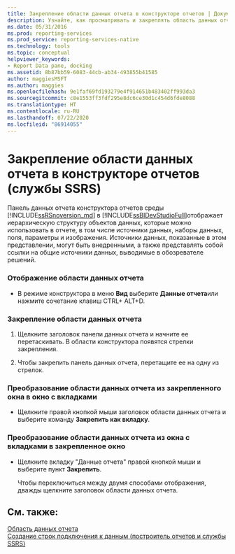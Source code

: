 ```yaml
---
title: Закрепление области данных отчета в конструкторе отчетов | Документация Майкрософт
description: Узнайте, как просматривать и закреплять область данных отчета, в которой отображается иерархическое представление объектов данных отчета в конструкторе отчетов Reporting Services в SQL Server Data Tools.
ms.date: 05/31/2016
ms.prod: reporting-services
ms.prod_service: reporting-services-native
ms.technology: tools
ms.topic: conceptual
helpviewer_keywords:
- Report Data pane, docking
ms.assetid: 8b87bb59-6083-44cb-ab34-493855b41585
author: maggiesMSFT
ms.author: maggies
ms.openlocfilehash: 9e1faf69fd193279e4f914651b483402ff993da3
ms.sourcegitcommit: c8e1553ff3fdf295e8dc6ce30d1c454d6fde8088
ms.translationtype: HT
ms.contentlocale: ru-RU
ms.lasthandoff: 07/22/2020
ms.locfileid: "86914055"
---
```

# <a name="dock-the-report-data-pane-in-report-designer-ssrs"></a>Закрепление области данных отчета в конструкторе отчетов (службы SSRS)
  Панель данных отчета конструктора отчетов среды [!INCLUDE[ssRSnoversion_md](../../includes/ssrsnoversion-md.md)] в [!INCLUDE[ssBIDevStudioFull](../../includes/ssbidevstudiofull-md.md)]отображает иерархическую структуру объектов данных, которые можно использовать в отчете, в том числе источники данных, наборы данных, поля, параметры и изображения. Источники данных, показанные в этом представлении, могут быть внедренными, а также представлять собой ссылки на общие источники данных, выводимые в обозревателе решений.  
  
### <a name="to-display-the-report-data-pane"></a>Отображение области данных отчета  
  
-   В режиме конструктора в меню **Вид** выберите **Данные отчета**или нажмите сочетание клавиш CTRL+ ALT+D.
  
### <a name="to-dock-the-report-data-pane"></a>Закрепление области данных отчета  
  
1.  Щелкните заголовок панели данных отчета и начните ее перетаскивать. В области конструктора появятся стрелки закрепления.  
  
2.  Чтобы закрепить панель данных отчета, перетащите ее на одну из стрелок.  
  
### <a name="to-change-the-report-data-pane-from-a-docked-window-to-a-tabbed-window"></a>Преобразование области данных отчета из закрепленного окна в окно с вкладками  
  
-   Щелкните правой кнопкой мыши заголовок области данных отчета и выберите команду **Закрепить как вкладку**.  
  
### <a name="to-change-the-report-data-pane-from-a-tabbed-window-to-a-docked-window"></a>Преобразование области данных отчета из окна с вкладками в закрепленное окно  
  
-   Щелкните вкладку "Данные отчета" правой кнопкой мыши и выберите пункт **Закрепить**.  
  
     Чтобы переключиться между двумя способами отображения, дважды щелкните заголовок области данных отчета.  
  
## <a name="see-also"></a>См. также:  
 [Область данных отчета](../../reporting-services/report-data/report-data-pane.md)   
 [Создание строк подключения к данным (построитель отчетов и службы SSRS)](../../reporting-services/report-data/data-connections-data-sources-and-connection-strings-report-builder-and-ssrs.md)  
  
  
